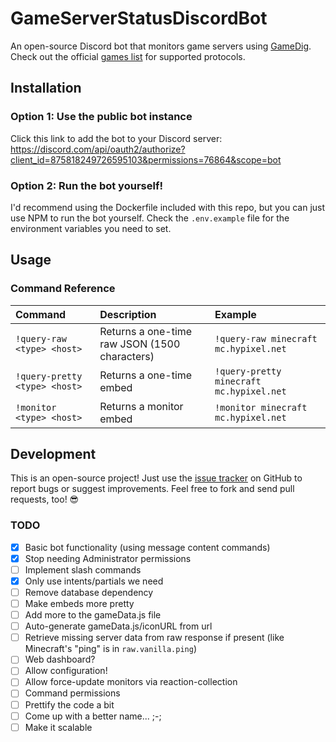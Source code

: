 # GameServerStatusDiscordBot

An open-source Discord bot that monitors game servers using [GameDig](https://github.com/gamedig/node-gamedig). Check out the official [games list](https://github.com/gamedig/node-gamedig#games-list) for supported protocols.

## Installation

### Option 1: Use the public bot instance

Click this link to add the bot to your Discord server: https://discord.com/api/oauth2/authorize?client_id=875818249726595103&permissions=76864&scope=bot

### Option 2: Run the bot yourself!

I'd recommend using the Dockerfile included with this repo, but you can just use NPM to run the bot yourself. Check the `.env.example` file for the environment variables you need to set.

## Usage

### Command Reference

| Command                       | Description                                   | Example                                  |
| :---------------------------- | :-------------------------------------------- | :--------------------------------------- |
| `!query-raw <type> <host>`    | Returns a one-time raw JSON (1500 characters) | `!query-raw minecraft mc.hypixel.net`    |
| `!query-pretty <type> <host>` | Returns a one-time embed                      | `!query-pretty minecraft mc.hypixel.net` |
| `!monitor <type> <host>`      | Returns a monitor embed                       | `!monitor minecraft mc.hypixel.net`      |

## Development

This is an open-source project! Just use the [issue tracker](https://github.com/zuedev/GameServerStatusDiscordBot/issues) on GitHub to report bugs or suggest improvements. Feel free to fork and send pull requests, too! 😎

### TODO

- [x] Basic bot functionality (using message content commands)
- [x] Stop needing Administrator permissions
- [ ] Implement slash commands
- [x] Only use intents/partials we need
- [ ] Remove database dependency
- [ ] Make embeds more pretty
- [ ] Add more to the gameData.js file
- [ ] Auto-generate gameData.js/iconURL from url
- [ ] Retrieve missing server data from raw response if present (like Minecraft's "ping" is in `raw.vanilla.ping`)
- [ ] Web dashboard?
- [ ] Allow configuration!
- [ ] Allow force-update monitors via reaction-collection
- [ ] Command permissions
- [ ] Prettify the code a bit
- [ ] Come up with a better name... ;-;
- [ ] Make it scalable
